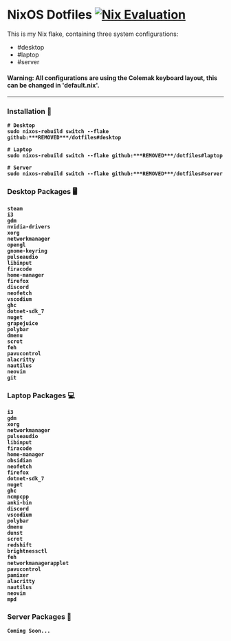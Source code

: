 # NixOS Dotfiles [![Nix Evaluation](https://github.com/***REMOVED***/dotfiles/actions/workflows/nix.yml/badge.svg)](https://github.com/***REMOVED***/dotfiles/actions/workflows/nix.yml)

This is my Nix flake, containing three system configurations:
- #desktop
- #laptop
- #server

#### <b> Warning: All configurations are using the Colemak keyboard layout, this can be changed in 'default.nix'.

---

### Installation 💽
```
# Desktop
sudo nixos-rebuild switch --flake github:***REMOVED***/dotfiles#desktop

# Laptop
sudo nixos-rebuild switch --flake github:***REMOVED***/dotfiles#laptop

# Server
sudo nixos-rebuild switch --flake github:***REMOVED***/dotfiles#server
```

### Desktop Packages 🖥️
```
steam
i3
gdm
nvidia-drivers
xorg
networkmanager
opengl
gnome-keyring
pulseaudio
libinput
firacode
home-manager
firefox
discord
neofetch
vscodium
ghc
dotnet-sdk_7
nuget
grapejuice
polybar
dmenu
scrot
feh
pavucontrol
alacritty
nautilus
neovim
git
```

### Laptop Packages 💻
```
i3
gdm
xorg
networkmanager
pulseaudio
libinput
firacode
home-manager
obsidian
neofetch
firefox
dotnet-sdk_7
nuget
ghc
ncmpcpp
anki-bin
discord
vscodium
polybar
dmenu
dunst
scrot
redshift
brightnessctl
feh
networkmanagerapplet
pavucontrol
pamixer
alacritty
nautilus
neovim
mpd
```

### Server Packages 💾
```
Coming Soon...
```
